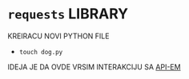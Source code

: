 # `requests` LIBRARY

KREIRACU NOVI PYTHON FILE

- `touch dog.py`

IDEJA JE DA OVDE VRSIM INTERAKCIJU SA [API-EM](https://shibe.online/)

```py

```
